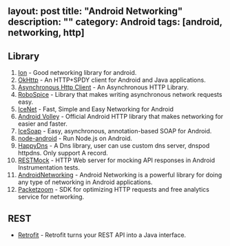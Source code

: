 layout: post
title: "Android Networking"
description: ""
category: Android
tags: [android, networking, http]
---

## Library

1.  [Ion](https://github.com/koush/ion) - Good networking library for android.
2.  [OkHttp](https://github.com/square/okhttp) - An HTTP+SPDY client for Android and Java applications.
3.  [Asynchronous Http Client](https://github.com/loopj/android-async-http) - An Asynchronous HTTP Library.
4.  [RoboSpice](https://github.com/stephanenicolas/robospice) - Library that makes writing asynchronous network requests easy.
5.  [IceNet](https://github.com/anton46/IceNet) - Fast, Simple and Easy Networking for Android
6.  [Android Volley](https://developer.android.com/training/volley/index.html) - Official Android HTTP library that makes networking for easier and faster.
7.  [IceSoap](https://github.com/AlexGilleran/IceSoap) - Easy, asynchronous, annotation-based SOAP for Android.
8.  [node-android](https://github.com/InstantWebP2P/node-android) - Run Node.js on Android.
9.  [HappyDns](https://github.com/qiniu/happy-dns-android) - A Dns library, user can use custom dns server, dnspod httpdns. Only support A record.
10.  [RESTMock](https://github.com/andrzejchm/RESTMock) - HTTP Web server for mocking API responses in Android Instrumentation tests.
11.  [AndroidNetworking](https://github.com/amitshekhariitbhu/Fast-Android-Networking) - Android Networking is a powerful library for doing any type of networking in Android applications.
12.  [Packetzoom](https://packetzoom.com/blog/introducing-http-optimizer-and-analytics-service.html) - SDK for optimizing HTTP requests and free analytics service for networking.

## REST

- [Retrofit](http://square.github.io/retrofit/) - Retrofit turns your REST API into a Java interface.
